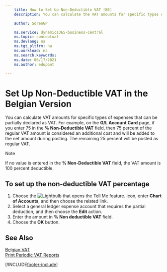 ```yaml
---
    title: How to Set Up Non-Deductible VAT [BE]
    description: You can calculate the VAT amounts for specific types of expenses that can be partially declared as VAT.

    author: SorenGP

    ms.service: dynamics365-business-central
    ms.topic: conceptual
    ms.devlang: na
    ms.tgt_pltfrm: na
    ms.workload: na
    ms.search.keywords:
    ms.date: 06/17/2021
    ms.author: edupont

---
```

# Set Up Non-Deductible VAT in the Belgian Version
You can calculate VAT amounts for specific types of expenses that can be partially declared as VAT. For example, on the **G/L Account Card** page, if you enter 75 in the **% Non-Deductible VAT** field, then 75 percent of the regular VAT amount is considered an additional cost and will be added to the net amount during posting. The remaining 25 percent will be posted as regular VAT.  

> [!NOTE]  
>  If no value is entered in the **% Non-Deductible VAT** field, the VAT amount is 100 percent deductible.  

## To set up the non-deductible VAT percentage  

1.  Choose the ![Lightbulb that opens the Tell Me feature.](../../media/ui-search/search_small.png "Tell me what you want to do") icon, enter **Chart of Accounts**, and then choose the related link.  
2.  Select a general ledger expense account that requires the partial deduction, and then choose the **Edit** action.  
3.  Enter the amount in **% Non deductible VAT** field.  
4.  Choose the **OK** button.  

## See Also  
 [Belgian VAT](belgian-vat.md)   
 [Print Periodic VAT Reports](how-to-print-periodic-vat-reports.md)


[!INCLUDE[footer-include](../../includes/footer-banner.md)]
